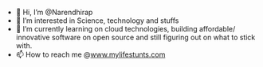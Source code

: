 - 👋 Hi, I’m @Narendhirap
- 👀 I’m interested in Science, technology and stuffs
- 🌱 I’m currently learning on cloud technologies, building affordable/ innovative software on open source and still figuring out on what to stick with.
- 📫 How to reach me @www.mylifestunts.com

<!---
Narendhirap/Narendhirap is a ✨ special ✨ repository because its `README.md` (this file) appears on your GitHub profile.
You can click the Preview link to take a look at your changes.
--->
